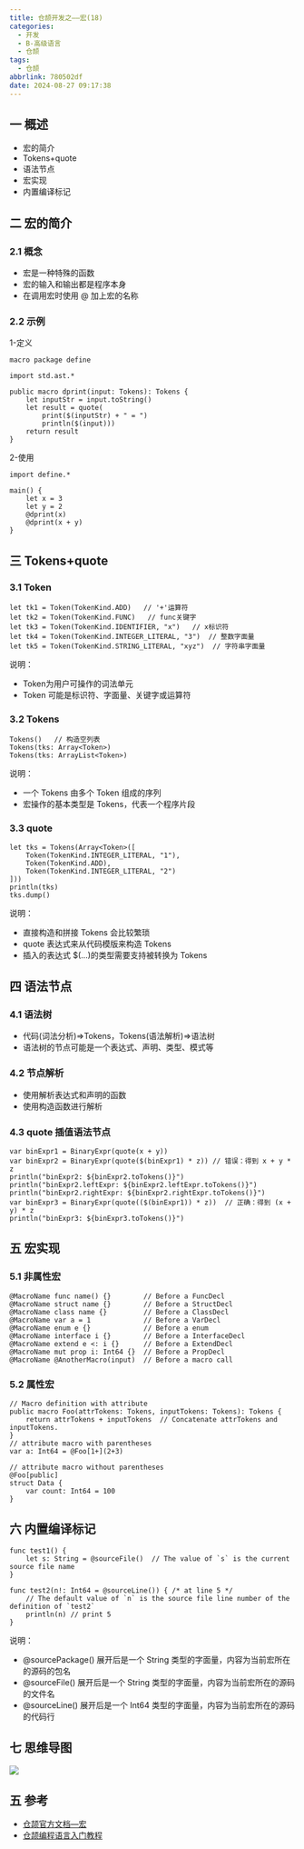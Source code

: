 ```yaml
---
title: 仓颉开发之——宏(18)
categories:
  - 开发
  - B-高级语言
  - 仓颉
tags:
  - 仓颉
abbrlink: 780502df
date: 2024-08-27 09:17:38
---
```

## 一 概述

* 宏的简介
* Tokens+quote
* 语法节点
* 宏实现
* 内置编译标记

<!--more-->

## 二 宏的简介

### 2.1 概念

* 宏是一种特殊的函数
* 宏的输入和输出都是程序本身
* 在调用宏时使用 @ 加上宏的名称

### 2.2 示例

1-定义

```
macro package define

import std.ast.*

public macro dprint(input: Tokens): Tokens {
    let inputStr = input.toString()
    let result = quote(
        print($(inputStr) + " = ")
        println($(input)))
    return result
}
```

2-使用

```
import define.*

main() {
    let x = 3
    let y = 2
    @dprint(x)
    @dprint(x + y)
}
```

## 三 Tokens+quote

### 3.1 Token

```
let tk1 = Token(TokenKind.ADD)   // '+'运算符
let tk2 = Token(TokenKind.FUNC)   // func关键字
let tk3 = Token(TokenKind.IDENTIFIER, "x")   // x标识符
let tk4 = Token(TokenKind.INTEGER_LITERAL, "3")  // 整数字面量
let tk5 = Token(TokenKind.STRING_LITERAL, "xyz")  // 字符串字面量
```

说明：

* Token为用户可操作的词法单元
* Token 可能是标识符、字面量、关键字或运算符

### 3.2 Tokens

```
Tokens()   // 构造空列表
Tokens(tks: Array<Token>)
Tokens(tks: ArrayList<Token>)
```

说明：

* 一个 Tokens 由多个 Token 组成的序列
* 宏操作的基本类型是 Tokens，代表一个程序片段

### 3.3 quote

```
let tks = Tokens(Array<Token>([
    Token(TokenKind.INTEGER_LITERAL, "1"),
    Token(TokenKind.ADD),
    Token(TokenKind.INTEGER_LITERAL, "2")
]))
println(tks)
tks.dump()
```

说明：

* 直接构造和拼接 Tokens 会比较繁琐
* quote 表达式来从代码模版来构造 Tokens
* 插入的表达式 $(...)的类型需要支持被转换为 Tokens

## 四 语法节点

### 4.1 语法树

* 代码(词法分析)=>Tokens，Tokens(语法解析)=>语法树
* 语法树的节点可能是一个表达式、声明、类型、模式等

### 4.2 节点解析

* 使用解析表达式和声明的函数
* 使用构造函数进行解析

### 4.3 quote 插值语法节点

```
var binExpr1 = BinaryExpr(quote(x + y))
var binExpr2 = BinaryExpr(quote($(binExpr1) * z)) // 错误：得到 x + y * z
println("binExpr2: ${binExpr2.toTokens()}")
println("binExpr2.leftExpr: ${binExpr2.leftExpr.toTokens()}")
println("binExpr2.rightExpr: ${binExpr2.rightExpr.toTokens()}")
var binExpr3 = BinaryExpr(quote(($(binExpr1)) * z))  // 正确：得到 (x + y) * z
println("binExpr3: ${binExpr3.toTokens()}")
```

## 五 宏实现

### 5.1 非属性宏

```
@MacroName func name() {}        // Before a FuncDecl
@MacroName struct name {}        // Before a StructDecl
@MacroName class name {}         // Before a ClassDecl
@MacroName var a = 1             // Before a VarDecl
@MacroName enum e {}             // Before a enum
@MacroName interface i {}        // Before a InterfaceDecl
@MacroName extend e <: i {}      // Before a ExtendDecl
@MacroName mut prop i: Int64 {}  // Before a PropDecl
@MacroName @AnotherMacro(input)  // Before a macro call
```

### 5.2 属性宏

```
// Macro definition with attribute
public macro Foo(attrTokens: Tokens, inputTokens: Tokens): Tokens {
    return attrTokens + inputTokens  // Concatenate attrTokens and inputTokens.
}
// attribute macro with parentheses
var a: Int64 = @Foo[1+](2+3)

// attribute macro without parentheses
@Foo[public]
struct Data {
    var count: Int64 = 100
}
```

## 六 内置编译标记

```
func test1() {
    let s: String = @sourceFile()  // The value of `s` is the current source file name
}

func test2(n!: Int64 = @sourceLine()) { /* at line 5 */
    // The default value of `n` is the source file line number of the definition of `test2`
    println(n) // print 5
}
```

说明：

* @sourcePackage() 展开后是一个 String 类型的字面量，内容为当前宏所在的源码的包名
* @sourceFile() 展开后是一个 String 类型的字面量，内容为当前宏所在的源码的文件名
* @sourceLine() 展开后是一个 Int64 类型的字面量，内容为当前宏所在的源码的代码行


## 七 思维导图

![][1]


## 五 参考

* [仓颉官方文档—宏](https://developer.huawei.com/consumer/cn/doc/openharmony-cangjie/macro_introduction)
* [仓颉编程语言入门教程](https://developer.huawei.com/consumer/cn/training/course/slightMooc/C101718903607800132)



[1]:https://cdn.jsdelivr.net/gh/pgzxc/cdn/blog-hmos/cangjie-xmind-15-hong.png